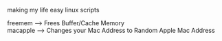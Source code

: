 making my life easy linux scripts  

freemem --> Frees Buffer/Cache Memory  
macapple --> Changes your Mac Address to Random Apple Mac Address  
